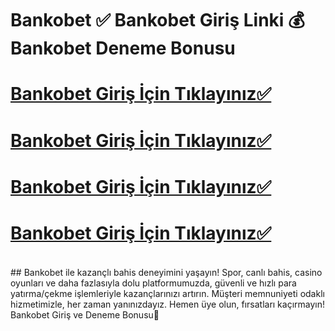 # Bankobet ✅ Bankobet Giriş Linki 💰 Bankobet Deneme Bonusu


# [Bankobet Giriş İçin Tıklayınız✅](https://cutt.ly/grqLQNl1)
# [Bankobet Giriş İçin Tıklayınız✅](https://cutt.ly/grqLQNl1)
# [Bankobet Giriş İçin Tıklayınız✅](https://cutt.ly/grqLQNl1)
# [Bankobet Giriş İçin Tıklayınız✅](https://cutt.ly/grqLQNl1)
<br>
## Bankobet ile kazançlı bahis deneyimini yaşayın! Spor, canlı bahis, casino oyunları ve daha fazlasıyla dolu platformumuzda, güvenli ve hızlı para yatırma/çekme işlemleriyle kazançlarınızı artırın. Müşteri memnuniyeti odaklı hizmetimizle, her zaman yanınızdayız. Hemen üye olun, fırsatları kaçırmayın! Bankobet Giriş ve Deneme Bonusu🚀
